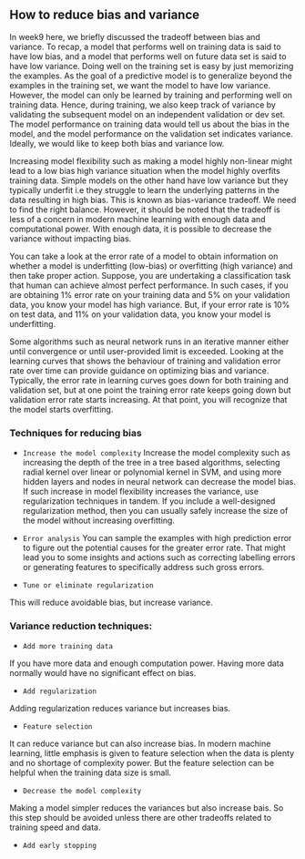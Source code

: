 ## How to reduce bias and variance

In week9 here, we briefly discussed the tradeoff between bias and variance. To recap, a model that performs well on training data is said to have low bias, and a model that performs well on future data set is said to have low variance. Doing well on the training set is easy by just memorizing the examples. As the goal of a predictive model is to generalize beyond the examples in the training set, we want the model to have low variance. However, the model can only be learned by training and performing well on training data. Hence, during training, we also keep track of variance by validating the subsequent model on an independent validation or dev set. The model performance on training data would tell us about the bias in the model, and the model performance on the validation set indicates variance. Ideally, we would like to keep both bias and variance low.

Increasing model flexibility such as making a model highly non-linear might lead to a low bias high variance situation when the model highly overfits training data. Simple models on the other hand have low variance but they typically underfit i.e they struggle to learn the underlying patterns in the data resulting in high bias. This is known as bias-variance tradeoff. We need to find the right balance. However, it should be noted that the tradeoff is less of a concern in modern machine learning with enough data and computational power. With enough data, it is possible to decrease the variance without impacting bias. 

You can take a look at the error rate of a model to obtain information on whether a model is underfitting (low-bias) or overfitting (high variance) and then take proper action. Suppose, you are undertaking a classification task that human can achieve almost perfect performance. In such cases, if you are obtaining 1% error rate on your training data and 5% on your validation data, you know your model has high variance. But, if your error rate is 10% on test data, and 11% on your validation data, you know your model is underfitting. 

Some algorithms such as neural network runs in an iterative manner either until convergence or until user-provided limit is exceeded. Looking at the learning curves that shows the behaviour of training and validation error rate over time can provide guidance on optimizing bias and variance. Typically, the error rate in learning curves goes down for both training and validation set, but at one point the training error rate keeps going down but validation error rate starts increasing. At that point, you will recognize that the model starts overfitting.


### Techniques for reducing bias


- `Increase the model complexity`
Increase the model complexity such as increasing the depth of the tree in a tree based algorithms, selecting radial kernel over linear or polynomial kernel in SVM, and using more hidden layers and nodes in neural network can decrease the model bias. If such increase in model flexibility increases the variance, use regularization techniques in tandem. If you include a well-designed regularization method, then you can usually safely increase the size of the model without increasing overfitting.


- `Error analysis` You can sample the examples with high prediction error to figure out the potential causes for the greater error rate. That might lead you to some insights and actions such as correcting labelling errors or generating features to specifically address such gross errors.


- `Tune or eliminate regularization`

This will reduce avoidable bias, but increase variance.


### Variance reduction techniques:

- `Add more training data`

If you have more data and enough computation power. Having more data normally would have no significant effect on bias.

- `Add regularization`

Adding regularization reduces variance but increases bias.

- `Feature selection`

It can reduce variance but can also increase bias. In modern machine learning, little emphasis is given to feature selection when the data is plenty and no shortage of complexity power. But the feature selection can be helpful when the training data size is small.

- `Decrease the model complexity`

Making a model simpler reduces the variances but also increase bais. So this step should be avoided unless there are other tradeoffs related to training speed and data. 

- `Add early stopping`




